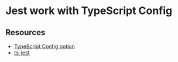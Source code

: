 # Jest work with TypeScript Config

## Resources

- [TypeScript Config option](https://huafu.github.io/ts-jest/user/config/tsConfig)
- [ts-jest](https://github.com/kulshekhar/ts-jest)